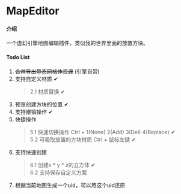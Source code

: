 # MapEditor

#### 介绍
一个虚幻引擎地图编辑插件，类似我的世界里面的放置方块。

#### Todo List
1. ~~合并导出静态网格体资源~~ (引擎自带)
2. 支持自定义材质 ✔
    > 2.1 材质替换 ✔
3. 预览创建方块的位置 ✔
4. 支持撤销操作 ✔
5. 快捷操作
    > 5.1 快速切换操作 Ctrl + 1(None) 2(Add) 3(Del) 4(Replace) ✔    
    > 5.2 可吸取放置的方块材质 Ctrl + 鼠标左键 ✔
6. 支持快速创建
    > 6.1 创建x * y * z的立方体 ✔      
    > 6.2 支持保存自定义方案 
7. 根据当前地图生成一个uid，可以用这个uid还原
